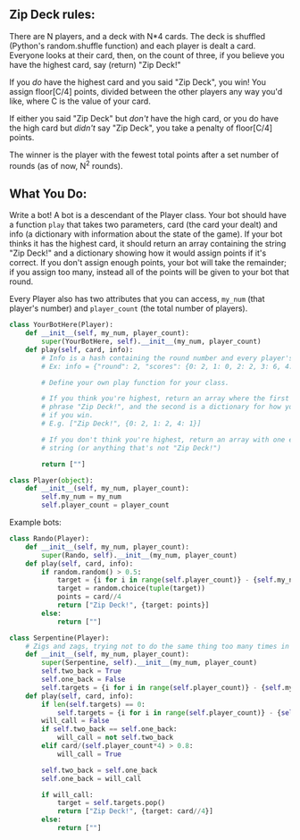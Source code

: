 ## Zip Deck rules:

There are N players, and a deck with N*4 cards.  The deck is shuffled (Python's random.shuffle function) and each player is dealt a card.  Everyone looks at their card, then, on the count of three, if you believe you have the highest card, say (return) "Zip Deck!"

If you *do* have the highest card and you said "Zip Deck", you win!  You assign floor[C/4] points, divided between the other players any way you'd like, where C is the value of your card.

If either you said "Zip Deck" but *don't* have the high card, or you do have the high card but *didn't* say "Zip Deck", you take a penalty of floor[C/4] points.

The winner is the player with the fewest total points after a set number of rounds (as of now, N<sup>2</sup> rounds).

## What You Do:

Write a bot!  A bot is a descendant of the Player class.  Your bot should have a function ```play``` that takes two parameters, card (the card your dealt) and info (a dictionary with information about the state of the game).  If your bot thinks it has the highest card, it should return an array containing the string "Zip Deck!" and a dictionary showing how it would assign points if it's correct.  If you don't assign enough points, your bot will take the remainder; if you assign too many, instead all of the points will be given to your bot that round.

Every Player also has two attributes that you can access, ```my_num``` (that player's number) and ```player_count``` (the total number of players).

```python
class YourBotHere(Player):
    def __init__(self, my_num, player_count):
        super(YourBotHere, self).__init__(my_num, player_count)
    def play(self, card, info):
        # Info is a hash containing the round number and every player's score
        # Ex: info = {"round": 2, "scores": {0: 2, 1: 0, 2: 2, 3: 6, 4: 5} }

        # Define your own play function for your class.

        # If you think you're highest, return an array where the first element is the
        # phrase "Zip Deck!", and the second is a dictionary for how you'd assign points
        # if you win.
        # E.g. ["Zip Deck!", {0: 2, 1: 2, 4: 1}]

        # If you don't think you're highest, return an array with one element, the empty
        # string (or anything that's not "Zip Deck!")

        return [""]
```

```python
class Player(object):
    def __init__(self, my_num, player_count):
        self.my_num = my_num
        self.player_count = player_count
```

Example bots:

```python
class Rando(Player):
    def __init__(self, my_num, player_count):
        super(Rando, self).__init__(my_num, player_count)
    def play(self, card, info):
        if random.random() > 0.5:
            target = {i for i in range(self.player_count)} - {self.my_num}
            target = random.choice(tuple(target))
            points = card//4
            return ["Zip Deck!", {target: points}]
        else:
            return [""]
```

```python
class Serpentine(Player):
    # Zigs and zags, trying not to do the same thing too many times in a row.
    def __init__(self, my_num, player_count):
        super(Serpentine, self).__init__(my_num, player_count)
        self.two_back = True
        self.one_back = False
        self.targets = {i for i in range(self.player_count)} - {self.my_num}
    def play(self, card, info):
        if len(self.targets) == 0:
            self.targets = {i for i in range(self.player_count)} - {self.my_num}
        will_call = False
        if self.two_back == self.one_back:
            will_call = not self.two_back
        elif card/(self.player_count*4) > 0.8:
            will_call = True

        self.two_back = self.one_back
        self.one_back = will_call

        if will_call:
            target = self.targets.pop()
            return ["Zip Deck!", {target: card//4}]
        else:
            return [""]
```

